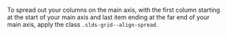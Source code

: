 To spread out your columns on the main axis, with the first column starting at the start of your main axis and last item ending at the far end of your main axis, apply the class `.slds-grid--align-spread`.
